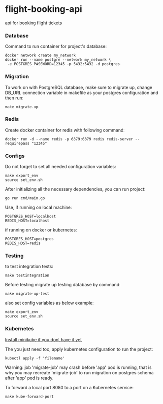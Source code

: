 # flight-booking-api
api for booking flight tickets

### Database

Command to run container for project's database:

 ```
 docker network create my_network
 docker run --name postgre --network my_network \
  -e POSTGRES_PASSWORD=12345 -p 5432:5432 -d postgres
 ```

### Migration
To work on with PostgreSQL database, make sure to migrate up, change DB_URL connection variable in makefile as your postgres configuration and then run:
```
make migrate-up
```


### Redis
Create docker container for redis with following command:

``` docker run -d --name redis -p 6379:6379 redis redis-server --requirepass "12345" ```

### Configs

Do not forget to set all needed configuration variables:

```
make export_env
source set_env.sh
```

After initializing all the necessary dependencies, you can run project:
 ```
 go run cmd/main.go
 ```

Use, if running on local machine:
``` 
POSTGRES_HOST=localhost
REDIS_HOST=localhost
```
if  running on docker or kubernetes:
```
POSTGRES_HOST=postgres
REDIS_HOST=redis
```

### Testing

to test integration tests:
```
make testintegration
```
Before testing migrate up testing database by command:
```
make migrate-up-test
```

also set config variables as below example:

```
make export_env
source set_env.sh
```

### Kubernetes

[Install minikube if you dont have it yet](https://minikube.sigs.k8s.io/docs/start/)

The you just need too, apply kubernetes configuration to run the project:

```
kubectl apply -f 'filename'
```

Warning: job 'migrate-job' may crash before 'app' pod is running, that is why you may recreate  'migrate-job' to run migration on postgres schema after 'app' pod is ready.

To forward a local port 8080 to a port on a Kubernetes service:
```
make kube-forward-port
```
